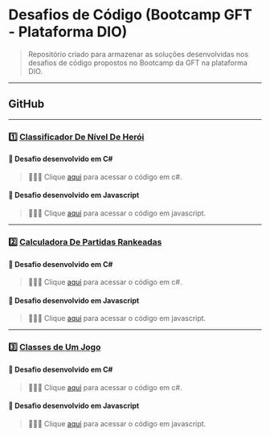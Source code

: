 # Desafios de Código (Bootcamp GFT - Plataforma DIO)

> Repositório criado para armazenar as soluções desenvolvidas nos desafios de código propostos no Bootcamp da GFT na plataforma DIO.

---

## GitHub

---

### 1️⃣ [Classificador De Nível De Herói](https://github.com/Lucas-RM/desafios-de-codigo-curso-gft-dio/tree/main/ClassificadorDeNivelDeHeroi)

#### 🔸 Desafio desenvolvido em C#

> 👨🏽‍💻 Clique [aqui](https://github.com/Lucas-RM/desafios-de-codigo-curso-gft-dio/blob/main/ClassificadorDeNivelDeHeroi/Csharp) para acessar o código em c#.

#### 🔸 Desafio desenvolvido em Javascript

> 👨🏽‍💻 Clique [aqui](https://github.com/Lucas-RM/desafios-de-codigo-curso-gft-dio/blob/main/ClassificadorDeNivelDeHeroi/Javascript/Program.js) para acessar o código em javascript.

---

### 2️⃣ [Calculadora De Partidas Rankeadas](https://github.com/Lucas-RM/desafios-de-codigo-curso-gft-dio/tree/main/CalculadoraDePartidasRankeadas)

#### 🔸 Desafio desenvolvido em C#

> 👨🏽‍💻 Clique [aqui](https://github.com/Lucas-RM/desafios-de-codigo-curso-gft-dio/blob/main/CalculadoraDePartidasRankeadas/Csharp) para acessar o código em c#.

#### 🔸 Desafio desenvolvido em Javascript

> 👨🏽‍💻 Clique [aqui](https://github.com/Lucas-RM/desafios-de-codigo-curso-gft-dio/blob/main/CalculadoraDePartidasRankeadas/Javascript/Program.js) para acessar o código em javascript.

---

### 3️⃣ [Classes de Um Jogo](https://github.com/Lucas-RM/desafios-de-codigo-curso-gft-dio/tree/main/ClassesDeUmJogo)

#### 🔸 Desafio desenvolvido em C#

> 👨🏽‍💻 Clique [aqui](https://github.com/Lucas-RM/desafios-de-codigo-curso-gft-dio/blob/main/ClassesDeUmJogo/Csharp) para acessar o código em c#.

#### 🔸 Desafio desenvolvido em Javascript

> 👨🏽‍💻 Clique [aqui](https://github.com/Lucas-RM/desafios-de-codigo-curso-gft-dio/blob/main/ClassesDeUmJogo/Javascript) para acessar o código em javascript.
